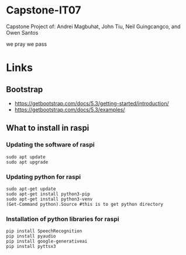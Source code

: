 # Capstone-IT07
 Capstone Project of:
Andrei Magbuhat, John Tiu, Neil Guingcangco, and Owen Santos






we pray we pass

# Links

## Bootstrap
- https://getbootstrap.com/docs/5.3/getting-started/introduction/
- https://getbootstrap.com/docs/5.3/examples/

## What to install in raspi

### Updating the software of raspi
```
sudo apt update
sudo apt upgrade
```

### Updating python for raspi
```
sudo apt-get update
sudo apt-get install python3-pip
sudo apt-get install python3-venv
(Get-Command python).Source #this is to get python directory
```

### Installation of python libraries for raspi
```
pip install SpeechRecognition
pip install pyaudio
pip install google-generativeai
pip install pyttsx3
```
